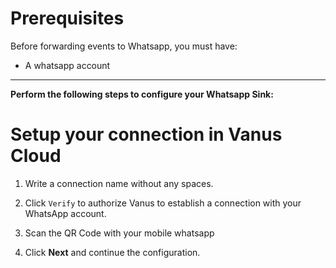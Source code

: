 #

# Prerequisites

Before forwarding events to Whatsapp, you must have: 

- A whatsapp account 

---

**Perform the following steps to configure your Whatsapp Sink:**

# Setup your connection in Vanus Cloud 

1. Write a connection name without any spaces.

2. Click `Verify` to authorize Vanus to establish a connection with your WhatsApp account. 

3. Scan the QR Code with your mobile whatsapp 

4. Click **Next** and continue the configuration. 

